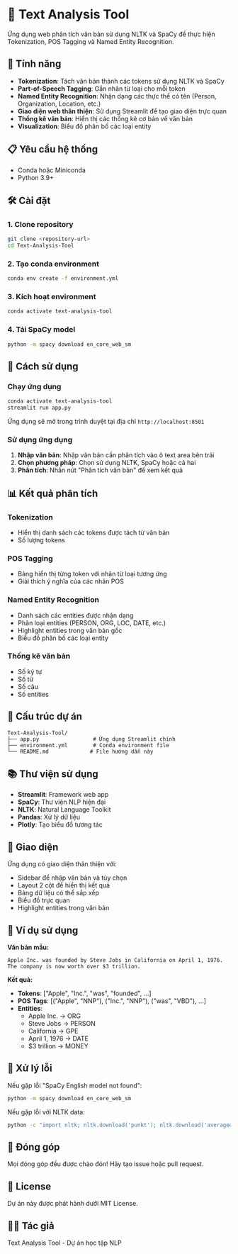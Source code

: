 # 📝 Text Analysis Tool

Ứng dụng web phân tích văn bản sử dụng NLTK và SpaCy để thực hiện Tokenization, POS Tagging và Named Entity Recognition.

## 🚀 Tính năng

- **Tokenization**: Tách văn bản thành các tokens sử dụng NLTK và SpaCy
- **Part-of-Speech Tagging**: Gắn nhãn từ loại cho mỗi token
- **Named Entity Recognition**: Nhận dạng các thực thể có tên (Person, Organization, Location, etc.)
- **Giao diện web thân thiện**: Sử dụng Streamlit để tạo giao diện trực quan
- **Thống kê văn bản**: Hiển thị các thống kê cơ bản về văn bản
- **Visualization**: Biểu đồ phân bố các loại entity

## 📋 Yêu cầu hệ thống

- Conda hoặc Miniconda
- Python 3.9+

## 🛠️ Cài đặt

### 1. Clone repository
```bash
git clone <repository-url>
cd Text-Analysis-Tool
```

### 2. Tạo conda environment
```bash
conda env create -f environment.yml
```

### 3. Kích hoạt environment
```bash
conda activate text-analysis-tool
```

### 4. Tải SpaCy model
```bash
python -m spacy download en_core_web_sm
```

## 🎯 Cách sử dụng

### Chạy ứng dụng
```bash
conda activate text-analysis-tool
streamlit run app.py
```

Ứng dụng sẽ mở trong trình duyệt tại địa chỉ `http://localhost:8501`

### Sử dụng ứng dụng

1. **Nhập văn bản**: Nhập văn bản cần phân tích vào ô text area bên trái
2. **Chọn phương pháp**: Chọn sử dụng NLTK, SpaCy hoặc cả hai
3. **Phân tích**: Nhấn nút "Phân tích văn bản" để xem kết quả

## 📊 Kết quả phân tích

### Tokenization
- Hiển thị danh sách các tokens được tách từ văn bản
- Số lượng tokens

### POS Tagging
- Bảng hiển thị từng token với nhãn từ loại tương ứng
- Giải thích ý nghĩa của các nhãn POS

### Named Entity Recognition
- Danh sách các entities được nhận dạng
- Phân loại entities (PERSON, ORG, LOC, DATE, etc.)
- Highlight entities trong văn bản gốc
- Biểu đồ phân bố các loại entity

### Thống kê văn bản
- Số ký tự
- Số từ
- Số câu
- Số entities

## 🔧 Cấu trúc dự án

```
Text-Analysis-Tool/
├── app.py                 # Ứng dụng Streamlit chính
├── environment.yml        # Conda environment file
└── README.md             # File hướng dẫn này
```

## 📚 Thư viện sử dụng

- **Streamlit**: Framework web app
- **SpaCy**: Thư viện NLP hiện đại
- **NLTK**: Natural Language Toolkit
- **Pandas**: Xử lý dữ liệu
- **Plotly**: Tạo biểu đồ tương tác

## 🎨 Giao diện

Ứng dụng có giao diện thân thiện với:
- Sidebar để nhập văn bản và tùy chọn
- Layout 2 cột để hiển thị kết quả
- Bảng dữ liệu có thể sắp xếp
- Biểu đồ trực quan
- Highlight entities trong văn bản

## 📝 Ví dụ sử dụng

**Văn bản mẫu:**
```
Apple Inc. was founded by Steve Jobs in California on April 1, 1976. 
The company is now worth over $3 trillion.
```

**Kết quả:**
- **Tokens**: ["Apple", "Inc.", "was", "founded", ...]
- **POS Tags**: [("Apple", "NNP"), ("Inc.", "NNP"), ("was", "VBD"), ...]
- **Entities**: 
  - Apple Inc. → ORG
  - Steve Jobs → PERSON
  - California → GPE
  - April 1, 1976 → DATE
  - $3 trillion → MONEY

## 🐛 Xử lý lỗi

Nếu gặp lỗi "SpaCy English model not found":
```bash
python -m spacy download en_core_web_sm
```

Nếu gặp lỗi với NLTK data:
```bash
python -c "import nltk; nltk.download('punkt'); nltk.download('averaged_perceptron_tagger')"
```

## 🤝 Đóng góp

Mọi đóng góp đều được chào đón! Hãy tạo issue hoặc pull request.

## 📄 License

Dự án này được phát hành dưới MIT License.

## 👨‍💻 Tác giả

Text Analysis Tool - Dự án học tập NLP
